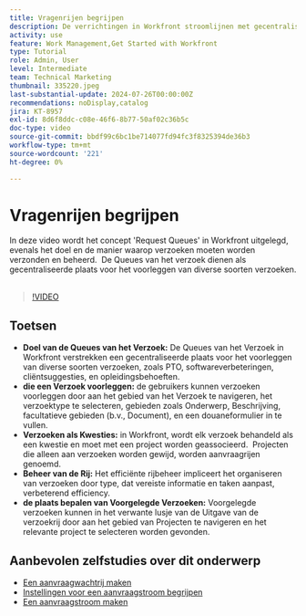 ```yaml
---
title: Vragenrijen begrijpen
description: De verrichtingen in Workfront stroomlijnen met gecentraliseerde verzoekrijen voor inzendingen, efficiënt rijbeheer, en gemakkelijke toegang tot voorgelegde verzoeken om betere projectwerkschema's.
activity: use
feature: Work Management,Get Started with Workfront
type: Tutorial
role: Admin, User
level: Intermediate
team: Technical Marketing
thumbnail: 335220.jpeg
last-substantial-update: 2024-07-26T00:00:00Z
recommendations: noDisplay,catalog
jira: KT-8957
exl-id: 8d6f8ddc-c08e-46f6-8b77-50af02c36b5c
doc-type: video
source-git-commit: bbdf99c6bc1be714077fd94fc3f8325394de36b3
workflow-type: tm+mt
source-wordcount: '221'
ht-degree: 0%

---
```


# Vragenrijen begrijpen

In deze video wordt het concept &#39;Request Queues&#39; in Workfront uitgelegd, evenals het doel en de manier waarop verzoeken moeten worden verzonden en beheerd. &#x200B; De Queues van het verzoek dienen als gecentraliseerde plaats voor het voorleggen van diverse soorten verzoeken. &#x200B;

>[!VIDEO](https://video.tv.adobe.com/v/335220/?quality=12&learn=on&enablevpops=1)

## Toetsen

* **Doel van de Queues van het Verzoek:** De Queues van het Verzoek in Workfront verstrekken een gecentraliseerde plaats voor het voorleggen van diverse soorten verzoeken, zoals PTO, softwareverbeteringen, cliëntsuggesties, en opleidingsbehoeften.
* **die een Verzoek voorleggen:** de gebruikers kunnen verzoeken voorleggen door aan het gebied van het Verzoek te navigeren, het verzoektype te selecteren, gebieden zoals Onderwerp, Beschrijving, facultatieve gebieden (b.v., Document), en een douaneformulier in te vullen. &#x200B;
* **Verzoeken als Kwesties:** in Workfront, wordt elk verzoek behandeld als een kwestie en moet met een project worden geassocieerd. &#x200B; Projecten die alleen aan verzoeken worden gewijd, worden aanvraagrijen genoemd. &#x200B;
* **Beheer van de Rij:** Het efficiënte rijbeheer impliceert het organiseren van verzoeken door type, dat vereiste informatie en taken aanpast, verbeterend efficiency. &#x200B;
* **de plaats bepalen van Voorgelegde Verzoeken:** Voorgelegde verzoeken kunnen in het verwante lusje van de Uitgave van de verzoekrij door aan het gebied van Projecten te navigeren en het relevante project te selecteren worden gevonden. &#x200B;


## Aanbevolen zelfstudies over dit onderwerp

* [Een aanvraagwachtrij maken](/help/manage-work/request-queues/create-a-request-queue.md)
* [Instellingen voor een aanvraagstroom begrijpen](/help/manage-work/request-queues/understand-settings-for-a-flow-request.md)
* [Een aanvraagstroom maken](/help/manage-work/request-queues/create-a-request-flow.md)

